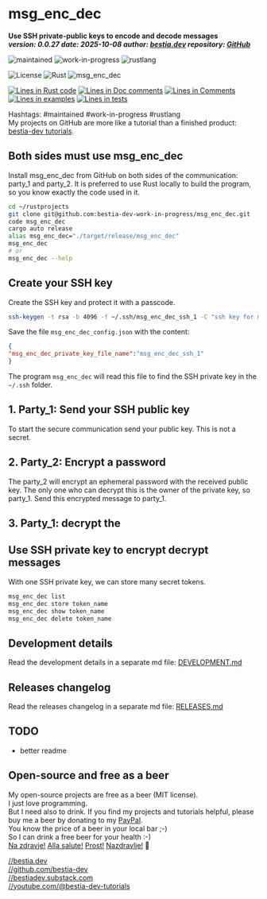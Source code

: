 <!-- markdownlint-disable MD041 -->
[//]: # (auto_md_to_doc_comments segment start A)

# msg_enc_dec

[//]: # (auto_cargo_toml_to_md start)

**Use SSH private-public keys to encode and decode messages**  
***version: 0.0.27 date: 2025-10-08 author: [bestia.dev](https://bestia.dev) repository: [GitHub](https://github.com/bestia-dev/msg_enc_dec)***

 ![maintained](https://img.shields.io/badge/maintained-green)
 ![work-in-progress](https://img.shields.io/badge/work_in_progress-yellow)
 ![rustlang](https://img.shields.io/badge/rustlang-orange)

[//]: # (auto_cargo_toml_to_md end)

 ![License](https://img.shields.io/badge/license-MIT-blue.svg)
 ![Rust](https://github.com/bestia-dev/msg_enc_dec/workflows/rust_fmt_auto_build_test/badge.svg)
 ![msg_enc_dec](https://bestia.dev/webpage_hit_counter/get_svg_image/779107454.svg)

[//]: # (auto_lines_of_code start)
[![Lines in Rust code](https://img.shields.io/badge/Lines_in_Rust-531-green.svg)](https://github.com/bestia-dev-work-in-progress/msg_enc_dec/)
[![Lines in Doc comments](https://img.shields.io/badge/Lines_in_Doc_comments-165-blue.svg)](https://github.com/bestia-dev-work-in-progress/msg_enc_dec/)
[![Lines in Comments](https://img.shields.io/badge/Lines_in_comments-57-purple.svg)](https://github.com/bestia-dev-work-in-progress/msg_enc_dec/)
[![Lines in examples](https://img.shields.io/badge/Lines_in_examples-0-yellow.svg)](https://github.com/bestia-dev-work-in-progress/msg_enc_dec/)
[![Lines in tests](https://img.shields.io/badge/Lines_in_tests-0-orange.svg)](https://github.com/bestia-dev-work-in-progress/msg_enc_dec/)

[//]: # (auto_lines_of_code end)

Hashtags: #maintained #work-in-progress #rustlang  
My projects on GitHub are more like a tutorial than a finished product: [bestia-dev tutorials](https://github.com/bestia-dev/tutorials_rust_wasm).  

## Both sides must use msg_enc_dec

Install msg_enc_dec from GitHub on both sides of the communication: party_1 and party_2. It is preferred to use Rust locally to build the program, so you know exactly the code used in it.

```bash
cd ~/rustprojects
git clone git@github.com:bestia-dev-work-in-progress/msg_enc_dec.git
code msg_enc_dec
cargo auto release
alias msg_enc_dec="./target/release/msg_enc_dec"
msg_enc_dec 
# or
msg_enc_dec --help
```

## Create your SSH key

Create the SSH key and protect it with a passcode.

```bash
ssh-keygen -t rsa -b 4096 -f ~/.ssh/msg_enc_dec_ssh_1 -C "ssh key for msg_enc_dec"
```

Save the file `msg_enc_dec_config.json` with the content:

```json
{
"msg_enc_dec_private_key_file_name":"msg_enc_dec_ssh_1"
}
```

The program `msg_enc_dec` will read this file to find the SSH private key in the `~/.ssh` folder.

## 1. Party_1: Send your SSH public key

To start the secure communication send your public key. This is not a secret.

## 2. Party_2: Encrypt a password

The party_2 will encrypt an ephemeral password with the received public key. The only one who can decrypt this is the owner of the private key, so party_1.
Send this encrypted message to party_1.

## 3. Party_1: decrypt the 





## Use SSH private key to encrypt decrypt messages

With one SSH private key, we can store many secret tokens.

```bash
msg_enc_dec list
msg_enc_dec store token_name
msg_enc_dec show token_name
msg_enc_dec delete token_name
```



## Development details

Read the development details in a separate md file:
[DEVELOPMENT.md](DEVELOPMENT.md)

## Releases changelog

Read the releases changelog in a separate md file:
[RELEASES.md](RELEASES.md)

## TODO

- better readme

## Open-source and free as a beer

My open-source projects are free as a beer (MIT license).  
I just love programming.  
But I need also to drink. If you find my projects and tutorials helpful, please buy me a beer by donating to my [PayPal](https://paypal.me/LucianoBestia).  
You know the price of a beer in your local bar ;-)  
So I can drink a free beer for your health :-)  
[Na zdravje!](https://translate.google.com/?hl=en&sl=sl&tl=en&text=Na%20zdravje&op=translate) [Alla salute!](https://dictionary.cambridge.org/dictionary/italian-english/alla-salute) [Prost!](https://dictionary.cambridge.org/dictionary/german-english/prost) [Nazdravlje!](https://matadornetwork.com/nights/how-to-say-cheers-in-50-languages/) 🍻

[//bestia.dev](https://bestia.dev)  
[//github.com/bestia-dev](https://github.com/bestia-dev)  
[//bestiadev.substack.com](https://bestiadev.substack.com)  
[//youtube.com/@bestia-dev-tutorials](https://youtube.com/@bestia-dev-tutorials)  

[//]: # (auto_md_to_doc_comments segment end A)
